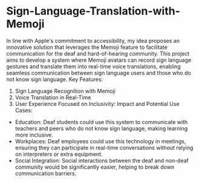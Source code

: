 # Sign-Language-Translation-with-Memoji
In line with Apple's commitment to accessibility, my idea proposes an innovative solution that leverages the Memoji feature to facilitate communication for the deaf and hard-of-hearing community. This project aims to develop a system where Memoji avatars can record sign language gestures and translate them into real-time voice translations, enabling seamless communication between sign language users and those who do not know sign language.
Key Features:
1. Sign Language Recognition with Memoji
2. Voice Translation in Real-Time
3. User Experience Focused on Inclusivity:
Impact and Potential Use Cases:
* Education: Deaf students could use this system to communicate with teachers and peers who do not know sign language, making learning more inclusive.
* Workplaces: Deaf employees could use this technology in meetings, ensuring they can participate in real-time conversations without relying on interpreters or extra equipment.
* Social Integration: Social interactions between the deaf and non-deaf community would be significantly easier, helping to break down communication barriers.

